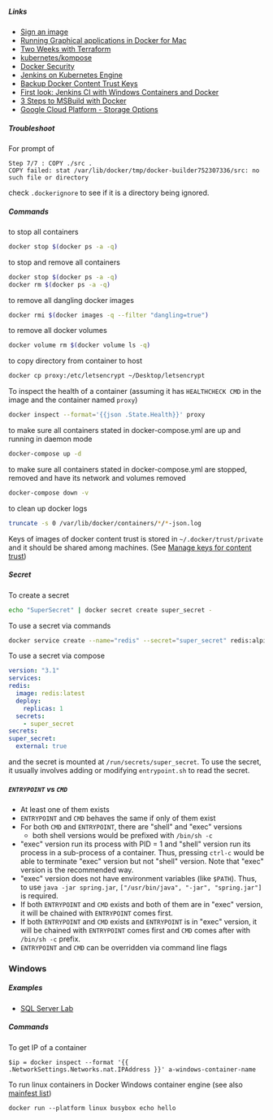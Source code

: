 ##### Links

-	[Sign an image](https://docs.docker.com/datacenter/dtr/2.4/guides/user/manage-images/sign-images/)
-	[Running Graphical applications in Docker for Mac](https://github.com/chanezon/docker-tips/blob/master/x11/README.md)
-	[Two Weeks with Terraform](https://charity.wtf/2016/02/23/two-weeks-with-terraform/)
-	[kubernetes/kompose](https://github.com/kubernetes/kompose)
-	[Docker Security](https://github.com/docker/labs/tree/master/security)
-	[Jenkins on Kubernetes Engine](https://cloud.google.com/solutions/jenkins-on-kubernetes-engine)
-	[Backup Docker Content Trust Keys](https://docs.docker.com/engine/security/trust/trust_key_mng/#choosing-a-passphrase)
-	[First look: Jenkins CI with Windows Containers and Docker](https://blog.alexellis.io/continuous-integration-docker-windows-containers/)
-	[3 Steps to MSBuild with Docker](https://blog.alexellis.io/3-steps-to-msbuild-with-docker/)
-	[Google Cloud Platform - Storage Options](https://cloud.google.com/images/storage-options/flowchart.svg)

##### Troubleshoot

For prompt of

```console
Step 7/7 : COPY ./src .
COPY failed: stat /var/lib/docker/tmp/docker-builder752307336/src: no such file or directory
```

check `.dockerignore` to see if it is a directory being ignored.

##### Commands

to stop all containers

```sh
docker stop $(docker ps -a -q)
```

to stop and remove all containers

```sh
docker stop $(docker ps -a -q)
docker rm $(docker ps -a -q)
```

to remove all dangling docker images

```sh
docker rmi $(docker images -q --filter "dangling=true")
```

to remove all docker volumes

```sh
docker volume rm $(docker volume ls -q)
```

to copy directory from container to host

```sh
docker cp proxy:/etc/letsencrypt ~/Desktop/letsencrypt
```

To inspect the health of a container (assuming it has `HEALTHCHECK CMD` in the image and the container named `proxy`\)

```sh
docker inspect --format='{{json .State.Health}}' proxy
```

to make sure all containers stated in docker-compose.yml are up and running in daemon mode

```sh
docker-compose up -d
```

to make sure all containers stated in docker-compose.yml are stopped, removed and have its network and volumes removed

```sh
docker-compose down -v
```

to clean up docker logs

```sh
truncate -s 0 /var/lib/docker/containers/*/*-json.log
```

Keys of images of docker content trust is stored in `~/.docker/trust/private` and it should be shared among machines. (See [Manage keys for content trust](https://docs.docker.com/engine/security/trust/trust_key_mng/)\)

##### Secret

To create a secret

```sh
echo "SuperSecret" | docker secret create super_secret -
```

To use a secret via commands

```sh
docker service create --name="redis" --secret="super_secret" redis:alpine
```

To use a secret via compose

```yml
version: "3.1"
services:
redis:
  image: redis:latest
  deploy:
    replicas: 1
  secrets:
    - super_secret
secrets:
super_secret:
  external: true
```

and the secret is mounted at `/run/secrets/super_secret`. To use the secret, it usually involves adding or modifying `entrypoint.sh` to read the secret.

##### `ENTRYPOINT` vs `CMD`

-	At least one of them exists
-	`ENTRYPOINT` and `CMD` behaves the same if only of them exist
-	For both `CMD` and `ENTRYPOINT`, there are "shell" and "exec" versions
	-	both shell versions would be prefixed with `/bin/sh -c`
-	"exec" version run its process with PID = 1 and "shell" version run its process in a sub-process of a container. Thus, pressing `ctrl-c` would be able to terminate "exec" version but not "shell" version. Note that "exec" version is the recommended way.
-	"exec" version does not have environment variables (like `$PATH`). Thus, to use `java -jar spring.jar`, `["/usr/bin/java", "-jar", "spring.jar"]` is required.
-	If both `ENTRYPOINT` and `CMD` exists and both of them are in "exec" version, it will be chained with `ENTRYPOINT` comes first.
-	If both `ENTRYPOINT` and `CMD` exists and `ENTRYPOINT` is in "exec" version, it will be chained with `ENTRYPOINT` comes first and `CMD` comes after with `/bin/sh -c` prefix.
-	`ENTRYPOINT` and `CMD` can be overridden via command line flags

### Windows

##### Examples

-	[SQL Server Lab](https://github.com/docker/labs/blob/master/windows/sql-server/part-1.md)

##### Commands

To get IP of a container

```console
$ip = docker inspect --format '{{ .NetworkSettings.Networks.nat.IPAddress }}' a-windows-container-name
```

To run linux containers in Docker Windows container engine (see also [mainfest list](https://docs.docker.com/registry/spec/manifest-v2-2/#manifest-list)\)

```console
docker run --platform linux busybox echo hello
```
